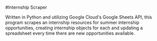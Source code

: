 #Internship Scraper

Written in Python and utilizing Google Cloud's Google Sheets API, this program scrapes an internship resources for summer internship opportunities, creating internship objects for each and updating a spreadsheet every time there are new opportunities available.
